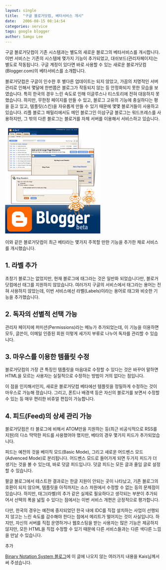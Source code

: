 ```yaml
---
layout: single
title:  "구글 블로거닷컴, 베타서비스 개시"
date:   2006-08-15 08:14:54
categories: service
tags: google blogger
author: Samgu Lee
---
```

구글 블로거닷컴이 기존 시스템과는 별도의 새로운 블로그의 베타서비스를 개시합니다. 이번 서비스는 기존의 시스템에 몇가지 기능이 추가되었고, 대쉬보드(관리자페이지)는 별도로 작동됩니다. 구글 계정이 있다면 바로 사용할 수 있는 새로운 블로거닷컴(Blogger.com)의 베타서비스를 소개합니다.

블로거닷컴은 구글이 인수한 후 별다른 업데이트는 되지 않았고, 가끔의 치명적인 서버 관리로 인해서 몇달에 한번쯤은 블로그가 작동되지 않는 등 안정화되지 못한 모습을 보였습니다. 특히 한국의 경우 느린 속도로 인해 이글루스나 티스토리에 전혀 대응하지 못했습니다. 하지만, 무한정 페이지를 만들 수 있고, 블로그 고유의 기능에 충실하다는 평을 듣고 있고, 템플릿(스킨)을 자유롭게 만들 수 있기 때문에 몇몇 블로거들이 사용하고 있습니다. 리플 블로그 패밀리에서도 메인 블로그인 이삼구글 블로그는 워드프레스를 사용하지만, 그 밖의 다른 블로그는 블로거를 자체 서버를 이용해서 서비스하고 있습니다.

![블로거닷컴 베타](/assets/beta_buzz-706883.png)

이와 같은 블로거닷컴이 최근 베타라는 몇가지 주목할 만한 기능을 추가한 채로 서비스를 개시했습니다.

## 1. 라벨 추가

초창기 블로그는 없었지만, 현재 블로그에 태그라는 것은 일반화 되었습니다만, 블로거닷컴에선 태그를 지원하지 않았습니다. 여러가지 구글의 서비스에서 태그라는 용어는 전혀 사용하지 않았는데, 이번 서비스에선 라벨(Labels)이라는 용어로 태그와 비슷한 기능을 추가했습니다.

## 2. 독자의 선별적 선택 가능

관리자 페이지에 퍼미션(Permissions)라는 메뉴가 추가되었는데, 이 기능을 이용하면 모두, 글쓴이, 이메일 인증된 회원 이렇게 세가지 부류로 나누어 독자를 관리할 수 있습니다.

## 3. 마우스를 이용한 템플릿 수정

블로거닷컴의 가장 큰 특징인 템플릿을 마음대로 수정할 수 있다는 것은 바꾸어 말하면 HTML을 모르는 사용자는 실질적으로 수정하는 방법이 거의 없다는 점입니다.

이 점을 인지해서인지, 새로운 블로거닷컴 베타에선 템플릿을 정밀하게 수정하는 것이 마우스로 가능해 졌습니다. 그리고, 폰트나 배경색 등은 자신의 블로거를 보면서 수정할 수 있는 등 매우 편리한 비쥬얼 편집이 가능합니다.

## 4. 피드(Feed)의 상세 관리 가능

블로거닷컴은 타 블로그에 비해서 ATOM만을 지원하는 등(최근 비공식적으로 RSS를 지원)의 다소 딱딱한 피드를 사용했어야 했지만, 베타의 경우 몇가지 피드가 추가되었습니다.

피드는 예전의 것을 베이직 모드(Basic Mode), 그리고 새로운 어드벤스 모드(Advenced Mode)로 분리됩니다. 어드벤스 모드로 들어가게 되면 두가지 피드가 더 생기는 것을 볼 수 있는데, 바로 덧글 피드입니다. 덧글 피드는 모든 글과 줄임 글로 설정할 수 있습니다.

팔글 블로그에서 테스트한 결과로는 한글 지원이 안되는 곳이 나타났고, 기존 블로그의 호환이 되지 않으며, 템플릿을 아직까지는 소스 차원에서 수정할 수 없는 등의 문제점이 있습니다. 하지만, 태그(라벨)의 추가 같은 실제로 필요하다고 생각되는 부분이 추가되어서 선택의 폭을 넒힐 수 있다는 점에서는 이번 서비스 개편은 긍정적으로 평가합니다.

다만, 한국의 경우는 예전에 중지되었던 한국 내에 IDC를 직접 설치하는 사업이 선행되지 않고는 느린 속도를 감수해야 한다는 점에서 메리트가 떨어지는 것이 사실입니다. 하지만, 자신의 서버를 직접 운영하거나 웹호스팅을 받는 사용자는 많은 기능은 제공하지 않지만, 모든 HTML을 직접 수정할 수 있기 때문에 다른 서비스들과는 다른 색다른 느낌을 만날 수 있습니다.

추가

[Binary Notation System 블로그](http://hfkais.blogspot.com/2006/08/bloggercom_16.html)에 이 글에 나오지 않는 여러가지 내용을 Kais님께서 써 주셨습니다.
